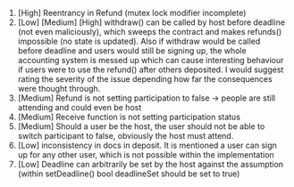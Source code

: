1. [High] Reentrancy in Refund (mutex lock modifier incomplete)
2. [Low] [Medium] [High] withdraw() can be called by host before deadline (not even maliciously), which sweeps the contract and makes refunds() impossible (no state is updated). Also if withdraw would be called before deadline and users would still be signing up, the whole accounting system is messed up which can cause interesting behaviour if users were to use the refund() after others deposited. I would suggest rating the severity of the issue depending how far the consequences were thought through.
3. [Medium] Refund is not setting participation to false -> people are still attending and could even be host
4. [Medium] Receive function is not setting participation status
5. [Medium] Should a user be the host, the user should not be able to switch participant to false, obviously the host must attend.
6. [Low] inconsistency in docs in deposit. It is mentioned a user can sign up for any other user, which is not possible within the implementation
7. [Low] Deadline can arbitrarily be set by the host against the assumption (within setDeadline() bool deadlineSet should be set to true)